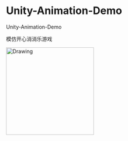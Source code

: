 # Unity-Animation-Demo
Unity-Animation-Demo

模仿开心消消乐游戏

<img src="https://github.com/cumtping/Unity-Animation-Demo/blob/master/ScreenShots/Screenshot_2016-06-12-20-54-55_com.three.friends..png" alt="Drawing" style="width: 240px;"/>
